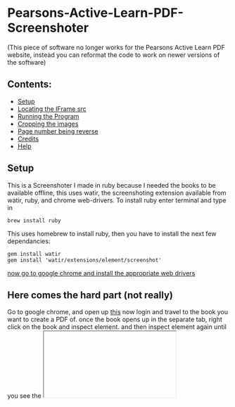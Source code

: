 # Pearsons-Active-Learn-PDF-Screenshoter

(This piece of software no longer works for the Pearsons Active Learn PDF website, instead you can reformat the code to work on newer versions of the software)

## Contents:
- [Setup](#setup)
- [Locating the IFrame src](#here-comes-the-hard-part-not-really)
- [Running the Program](#running-the-program)
- [Cropping the images](#cropping-the-images)
- [Page number being reverse](#uh-oh-the-page-numbers-are-reversed)
- [Credits](#credits)
- [Help](#help)

## Setup
This is a Screenshoter I made in ruby because I needed the books to be available offline, this uses watir, the screenshoting extension available from watir, ruby, and chrome web-drivers. To install ruby enter terminal and type in 
``` 
brew install ruby
``` 
This uses homebrew to install ruby, then you have to install the next few dependancies: 
```
gem install watir 
gem install 'watir/extensions/element/screenshot'
``` 
[now go to google chrome and install the appropriate web drivers](http://chromedriver.chromium.org/downloads)

## Here comes the hard part (not really)
Go to google chrome, and open up [this](https://idp.activeteachonline.com/sso/idp/www/module.php/core/loginuserpass.php?AuthState=_558b21158ff8cf5f59c38e59d88357204d6012af64%3Ahttps%3A%2F%2Fidp.activeteachonline.com%2Fsso%2Fidp%2Fwww%2Fsaml2%2Fidp%2FSSOService.php%3Fspentityid%3Dhttps%253A%252F%252Fwww.pearsonactivelearn.com%26cookieTime%3D1527527354%26RelayState%3D)
now login and travel to the book you want to create a PDF of. 
once the book opens up in the separate tab, right click on the book and inspect element. and then inspect element again until you see the <iframe> tag. once you see that it should say 
```
src = 'some long website'
``` 
copy the `'some long website'` and open up the `PDF maker.rb` program.
now fill out the details where it tells you too 
```ruby 
# Enter your email
username = "USERNAME"   #<------- Username Goes Here 
# Enter your Password
password = "PASSWORD"   #<------ Password Goes Here

# Enter the src of the IFrame
iframesrc = "https://resources.pearsonactivelearn.com/r00/r0036/r003663/r00366335/current/index.html?domain=pearsonactivelearn.com"
```

## Running the Program 
To make sure everything runs smoothly tick the following criteria 
- The program is in an empty folder that doesnt have any previously ran `.png` files
- The `Browser.div(:class => ['panel-body', 'student-book-panel']).as[1].click` on line 36 has the right number in the .as[x] bit, if its the first book in your portal then change it to 0 since its zero indexed. 
- Once the program has reached the end of the pages just terminate it, it shouldnt be able to screenshot anymore pages because it should automatically remove the button but just incase be sure to turn it off 
- if you have a slow internet connection then you should change the following 
```ruby 
sleep(4)  #<------ line 51
```
```ruby 
while pageNumber != 300
    Browser.screenshot.save("#{pageNumber}.png")
    Browser.iframe(:src => "#{iframesrc}" ).div(:class => ['minimal-edge', 'rightEdge']).click
    puts "ScreenShot page: #{pageNumber}"
    puts "travelling to the next page to next page"
    sleep(12)             #<----------- line 58
    pageNumber += 1
end
```
- change the sleep to a larger number, this means the program will take longer to run but it will make sure that the webpage is loaded before taking the screenshot. 
- when the program is runnning try not to press on the screen because it might end up resulting in the page number not changing in the begining. 

## Cropping the images 
To simplify the cropping process go to [BIRME](https://birme.net/?target_width=1183&target_height=902&focal_y=0&auto_focal=false&rename=Page-xxx&border_color=%2342f471) and crop them. To ensure this, first crop them horizontally, and then crop them vertically. 

## Uh Oh, The page numbers are reversed??
No worries (if you're on mac) just open automator (a pre installed app) and open the workflow created. If you want to rebuild it you can using [this](https://apple.stackexchange.com/questions/41967/can-i-efficiently-make-a-pdf-out-of-10-jpeg-images)

## Credits 
- [Watir](https://github.com/watir) 
- [ansoni](https://github.com/ansoni) : The Creater of watir-extensions-element-screenshot
- [Sp1d5r](https://github.com/sp1d5r) (me)

## Help?
If you get stuck or need help message me on my social media's to ensure a reply
- [Linkden - Elijah Ahmad](https://www.linkedin.com/in/elijah-ahmad-658a2b199/)
- [FaceBook - Elijah Ahmad](https://www.facebook.com/elijah.ahmad.71)
- [Instagram - @ElijahAhmad__](https://www.instagram.com/ElijahAhmad__)
- [Snapchat - @Elijah.Ahmad](https://www.snapchat.com/add/elijah.ahmad)


